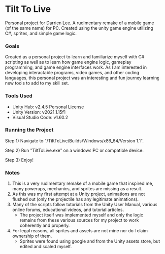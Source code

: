 # Tilt To Live
Personal project for Darrien Lee. A rudimentary remake of a mobile game (of the same name) for PC.
Created using the unity game engine utilizing C#, sprites, and simple game logic. 

### Goals
Created as a personal project to learn and familiarize myself with C# scripting as well as to learn how game engine logic, gameplay programming, and game engine interfaces work.
As I am interested in developing interactable programs, video games, and other coding languages, this personal project was an interesting and fun journey learning new tools to add to my skill set.

### Tools Used
 - Unity Hub: v2.4.5 Personal License
 - Unity Version: v2021.1.15f1
 - Visual Studio Code: v1.60.2

### Running the Project
Step 1) Navigate to "/TiltToLive/Builds/Windows/x86_64/Version 1.1".

Step 2) Run "TiltToLive.exe" on a windows PC or compatible device.

Step 3) Enjoy!

### Notes
1. This is a very rudimentary remake of a mobile game that inspired me, many powerups, mechanics, and sprites are missing as a result.
2. As this was my first attempt at a Unity project, animations are not flushed out (only the projectile has any legitimate animations).
3. Many of the scripts follow tutorials from the Unity User Manual, various online forums, educational videos, and tutorial articles.
    - The project itself was implemented myself and only the logic remains from these various sources for my project to work coherently and properly.
4. For legal reasons, all sprites and assets are not mine nor do I claim ownership of them.
    - Sprites were found using google and from the Unity assets store, but edited and scaled myself.


